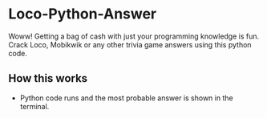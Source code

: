 # Loco-Python-Answer
Woww! Getting a bag of cash with just your programming knowledge is fun. 
Crack Loco, Mobikwik or any other trivia game answers using this python code.

## How this works
- Python code runs and the most probable answer is shown in the terminal.
